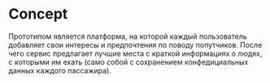 # Concept 

Прототипом является платформа, на которой каждый пользователь добавляет свои интересы и предпочтения по поводу попутчиков. После чего сервис предлагает лучшие места с краткой информациях о людях, с которыми им ехать (само собой с сохранением конфедициальных данных каждого пассажира).